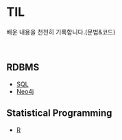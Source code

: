 # TIL
배운 내용을 천천히 기록합니다.(문법&코드)

<br/>

## RDBMS
- [SQL](https://github.com/ChungMok/TIL/tree/main/SQL)
- [Neo4j](https://github.com/ChungMok/TIL/blob/main/Neo4j.md)

## Statistical Programming
- [R](https://github.com/ChungMok/TIL/blob/main/R.md)
